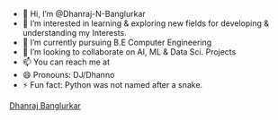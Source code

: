 - 👋 Hi, I’m @Dhanraj-N-Banglurkar
- 👀 I’m interested in learning & exploring new fields for developing & understanding my Interests.
- 🌱 I’m currently pursuing B.E Computer Engineering
- 💞️ I’m looking to collaborate on AI, ML & Data Sci. Projects
- 📫 You can reach me at  
- 😄 Pronouns: DJ/Dhanno
- ⚡ Fun fact: Python was not named after a snake.
<div class="badge-base LI-profile-badge" data-locale="en_US" data-size="large" data-theme="dark" data-type="HORIZONTAL" data-vanity="dhanraj-banglurkar-d2275" data-version="v1"><a class="badge-base__link LI-simple-link" href="https://in.linkedin.com/in/dhanraj-banglurkar-d2275?trk=profile-badge">Dhanraj Banglurkar</a></div>
              

<!---
Dhanraj-N-Banglurkar/Dhanraj-N-Banglurkar is a ✨ special ✨ repository because its `README.md` (this file) appears on your GitHub profile.
You can click the Preview link to take a look at your changes.
--->
